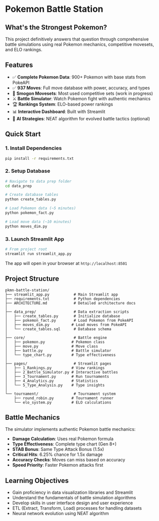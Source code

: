 # Pokemon Battle Station

## What's the Strongest Pokemon?

This project definitively answers that question through comprehensive battle simulations using real Pokemon mechanics, competitive movesets, and ELO rankings.

## Features

- ✅ **Complete Pokemon Data**: 900+ Pokemon with base stats from PokeAPI
- ✅ **937 Moves**: Full move database with power, accuracy, and types
- 🔄 **Smogon Movesets**: Most used competitive sets (work in progress)
- ⚔️ **Battle Simulator**: Watch Pokemon fight with authentic mechanics
- 🏆 **Rankings System**: ELO-based power rankings
- 📊 **Interactive Dashboard**: Built with Streamlit
- 🤖 **AI Strategies**: NEAT algorithm for evolved battle tactics (optional)

## Quick Start

### 1. Install Dependencies
```bash
pip install -r requirements.txt
```

### 2. Setup Database
```bash
# Navigate to data prep folder
cd data_prep

# Create database tables
python create_tables.py

# Load Pokemon data (~5 minutes)
python pokemon_fact.py

# Load move data (~10 minutes)
python moves_dim.py
```

### 3. Launch Streamlit App
```bash
# From project root
streamlit run streamlit_app.py
```

The app will open in your browser at `http://localhost:8501`

## Project Structure

```
pkmn-battle-station/
├── streamlit_app.py           # Main Streamlit app
├── requirements.txt           # Python dependencies
├── ARCHITECTURE.md            # Detailed architecture docs
│
├── data_prep/                 # Data extraction scripts
│   ├── create_tables.py       # Initialize database
│   ├── pokemon_fact.py        # Load Pokemon from PokeAPI
│   ├── moves_dim.py          # Load moves from PokeAPI
│   └── create_tables.sql      # Database schema
│
├── core/                      # Battle engine
│   ├── pokemon.py            # Pokemon class
│   ├── move.py               # Move class
│   ├── battle.py             # Battle simulator
│   └── type_chart.py         # Type effectiveness
│
├── pages/                     # Streamlit pages
│   ├── 1_Rankings.py         # View rankings
│   ├── 2_Battle_Simulator.py # Interactive battles
│   ├── 3_Tournament.py       # Run tournaments
│   ├── 4_Analytics.py        # Statistics
│   └── 5_Type_Analysis.py    # Type insights
│
└── tournament/                # Tournament system
    ├── round_robin.py        # Tournament runner
    └── elo_system.py         # ELO calculations
```

## Battle Mechanics

The simulator implements authentic Pokemon battle mechanics:

- **Damage Calculation**: Uses real Pokemon formula
- **Type Effectiveness**: Complete type chart (Gen 8+)
- **STAB Bonus**: Same Type Attack Bonus (1.5x)
- **Critical Hits**: 6.25% chance for 1.5x damage
- **Accuracy Checks**: Moves can miss based on accuracy
- **Speed Priority**: Faster Pokemon attacks first

## Learning Objectives
- Gain proficiency in data visualization libraries and Streamlit
- Understand the fundamentals of battle simulation algorithms
- Develop skills in user interface design and user experience
- ETL (Extract, Transform, Load) processes for handling datasets
- Neural network evolution using NEAT algorithm